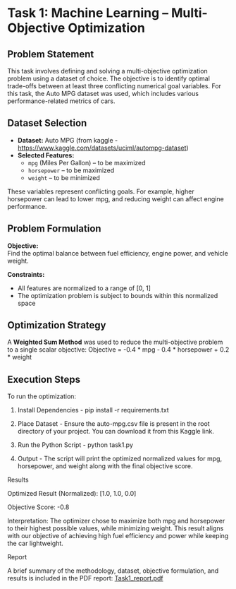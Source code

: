 # Task 1: Machine Learning – Multi-Objective Optimization

## Problem Statement

This task involves defining and solving a multi-objective optimization problem using a dataset of choice. The objective is to identify optimal trade-offs between at least three conflicting numerical goal variables. For this task, the Auto MPG dataset was used, which includes various performance-related metrics of cars.

## Dataset Selection

- **Dataset:** Auto MPG (from kaggle - https://www.kaggle.com/datasets/uciml/autompg-dataset)
- **Selected Features:**
  - `mpg` (Miles Per Gallon) – to be maximized
  - `horsepower` – to be maximized
  - `weight` – to be minimized

These variables represent conflicting goals. For example, higher horsepower can lead to lower mpg, and reducing weight can affect engine performance.

## Problem Formulation

**Objective:**  
Find the optimal balance between fuel efficiency, engine power, and vehicle weight.

**Constraints:**  
- All features are normalized to a range of [0, 1]
- The optimization problem is subject to bounds within this normalized space

## Optimization Strategy

A **Weighted Sum Method** was used to reduce the multi-objective problem to a single scalar objective: Objective = -0.4 * mpg - 0.4 * horsepower + 0.2 * weight


## Execution Steps

To run the optimization:

1. Install Dependencies - 
pip install -r requirements.txt

2. Place Dataset - 
Ensure the auto-mpg.csv file is present in the root directory of your project. You can download it from this Kaggle link.

3. Run the Python Script - 
python task1.py

4. Output - 
The script will print the optimized normalized values for mpg, horsepower, and weight along with the final objective score.

Results

Optimized Result (Normalized):  [1.0, 1.0, 0.0]

Objective Score:  -0.8

Interpretation:  The optimizer chose to maximize both mpg and horsepower to their highest possible values, while minimizing weight. This result aligns with our objective of achieving high fuel efficiency and power while keeping the car lightweight.

Report

A brief summary of the methodology, dataset, objective formulation, and results is included in the PDF report:
[Task1_report.pdf](https://github.com/user-attachments/files/20961055/Task1_report.pdf)


